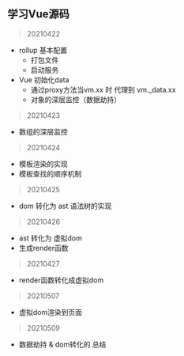 ## 学习Vue源码

> 20210422
- rollup 基本配置
    - 打包文件
    - 启动服务
- Vue 初始化data
    - 通过proxy方法当vm.xx 时 代理到 vm._data.xx
    - 对象的深层监控（数据劫持）

> 20210423
- 数组的深层监控

> 20210424
- 模板渲染的实现
- 模板查找的顺序机制

> 20210425
- dom 转化为 ast 语法树的实现

> 20210426
- ast 转化为 虚拟dom
- 生成render函数

> 20210427
- render函数转化成虚拟dom

> 20210507
- 虚拟dom渲染到页面

> 20210509
- 数据劫持 & dom转化的 总结
